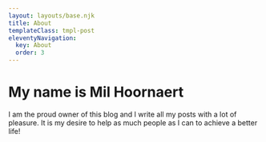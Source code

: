 ```yaml
---
layout: layouts/base.njk
title: About
templateClass: tmpl-post
eleventyNavigation:
  key: About
  order: 3
---
```


# My name is Mil Hoornaert
I am the proud owner of this blog and I write all my posts with a lot of pleasure. It is my desire to help as much people as I can to achieve a better life!
